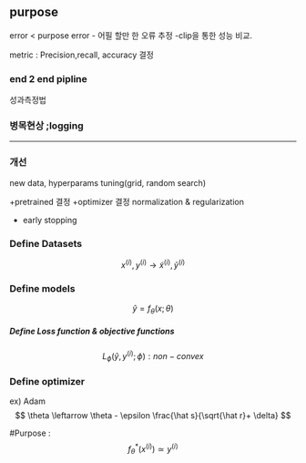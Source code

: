 ## purpose

error < purpose error - 어필 할만 한 오류 추정 -clip을 통한 성능 비교.

metric : Precision,recall, accuracy 결정

### end 2 end pipline

성과측정법

### 병목현상 ;logging


---

### 개선

new data, hyperparams tuning(grid, random search)

+pretrained 결정
+optimizer 결정
  normalization & regularization

+ early stopping

### Define Datasets
$$
x^{(i)},y^{(i)} \to    \tilde x^{(i)}, \tilde y^{(i)} 
$$

### Define models
$$
\hat y = f_{\theta}(x;\theta)
$$

##### Define Loss function & objective functions
$$
L_{\phi}(\hat y,y^{(i)};\phi) : non-convex
$$

### Define optimizer 
ex) Adam
$$
\theta \leftarrow \theta - \epsilon \frac{\hat s}{\sqrt{\hat r}+ \delta}
$$

#Purpose :
$$
f_{\theta}^{*}(x^{(i)}) \simeq y^{(i)}
$$